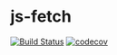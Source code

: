 # js-fetch

[![Build Status](https://travis-ci.org/ViBiOh/js-fetch.svg?branch=master)](https://travis-ci.org/ViBiOh/js-fetch)
[![codecov](https://codecov.io/gh/ViBiOh/js-fetch/branch/master/graph/badge.svg)](https://codecov.io/gh/ViBiOh/js-fetch)
